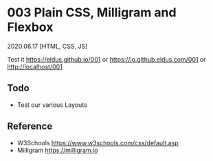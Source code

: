 # 003 Plain CSS, Milligram and Flexbox

2020.06.17 [HTML, CSS, JS]

Test it <https://eldus.github.io/001> or <https://io.github.eldus.com/001> or <http://localhost/001>

## Todo

* Test our various Layouts

## Reference

* W3Schools <https://www.w3schools.com/css/default.asp>
* Milligram <https://milligram.io>

